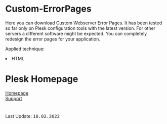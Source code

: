 # Custom-ErrorPages
Here you can download Custom Webserver Error Pages. It has been tested so far only on Plesk configuration tools with the latest version. For other servers a different software might be expected. You can completely redesign the error pages for your application.

<p>Applied technique:</p>
<p> <li>HTML</li></p>

# Plesk Homepage
<a href="https://www.plesk.com/">Homepage</a><br>
<a href="https://support.plesk.com/hc/en-us">Support</a>
# 
Last Update: <kbd>18.02.2022</kbd>
